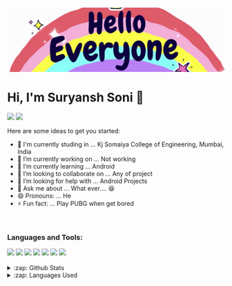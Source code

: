 <p>
  <img src="https://raw.githubusercontent.com/Vivekagent47/Vivekagent47/master/hello.svg">
</p>

# Hi, I'm Suryansh Soni 👋

[<img src="https://img.shields.io/badge/linkedin-%230077B5.svg?&style=for-the-badge&logo=linkedin&logoColor=white">](https://www.linkedin.com/in/suryansh-soni-8b9a92185/)
[<img src="https://img.shields.io/badge/instagram-%23E4405F.svg?&style=for-the-badge&logo=instagram&logoColor=white">](https://www.instagram.com/surisoni10/)

Here are some ideas to get you started:
- :school: I'm currently studing in ... Kj Somaiya College of Engineering, Mumbai, India
- 🔭 I’m currently working on ... Not working
- 🌱 I’m currently learning ... Android
- 👯 I’m looking to collaborate on ... Any of project
- 🤔 I’m looking for help with ...  Android Projects
- 💬 Ask me about ... What ever.... :laughing:
- 😄 Pronouns: ... He
- ⚡ Fun fact: ... Play PUBG when get bored
<br/>

### Languages and Tools:
<div display="flex">
  <img src="https://img.shields.io/badge/java%20-%23E34F26.svg?&style=for-the-badge&logo=html5&logoColor=white">
  <img src="https://img.shields.io/badge/cpp%20-%231572B6.svg?&style=for-the-badge&logo=css3&logoColor=white">
  <img src="https://img.shields.io/badge/javascript-%23F7DF1E.svg?&style=for-the-badge&logo=javascript&logoColor=black&labelColor=black">
  <img src="https://img.shields.io/badge/python%20-%2314354C.svg?&style=for-the-badge&logo=python&logoColor=white">
  <img src="https://img.shields.io/badge/android%20-%2300599C.svg?&style=for-the-badge&logo=c&logoColor=white">
  <img src="https://img.shields.io/badge/git%20-%23F05033.svg?&style=for-the-badge&logo=git&logoColor=white"/>
  <img src="https://img.shields.io/badge/github%20-%23121011.svg?&style=for-the-badge&logo=github&logoColor=white"/>
</div>
<br/>

<details>
  <summary>:zap: Github Stats</summary>
  <img src="https://github-readme-stats.vercel.app/api?username=suryanshsoni120&&show_icons=true&title_color=222222&icon_color=03A87C&text_color=333333&bg_color=ffffff">
</details>

<details>
  <summary>:zap: Languages Used</summary>
  <img src="https://github-readme-stats.vercel.app/api/top-langs/?username=suryanshsoni120&layout=compact&bg_color=ffffff&text_color=333333">
</details>
